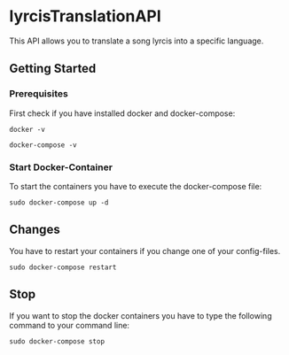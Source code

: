 # lyrcisTranslationAPI

This API allows you to translate a song lyrcis into a specific language.

## Getting Started

### Prerequisites

First check if you have installed docker and docker-compose:
```
docker -v
```
```
docker-compose -v
```

### Start Docker-Container

To start the containers you have to execute the docker-compose file:
```
sudo docker-compose up -d
```

## Changes

You have to restart your containers if you change one of your config-files.
```
sudo docker-compose restart
```

## Stop

If you want to stop the docker containers you have to type the following command to your command line:
```
sudo docker-compose stop
```